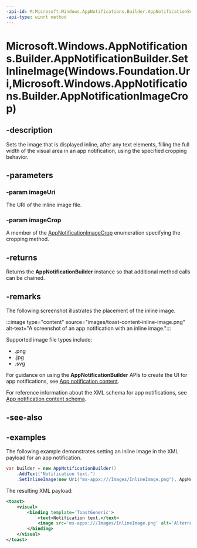 ```yaml
---
-api-id: M:Microsoft.Windows.AppNotifications.Builder.AppNotificationBuilder.SetInlineImage(Windows.Foundation.Uri,Microsoft.Windows.AppNotifications.Builder.AppNotificationImageCrop)
-api-type: winrt method
---
```


# Microsoft.Windows.AppNotifications.Builder.AppNotificationBuilder.SetInlineImage(Windows.Foundation.Uri,Microsoft.Windows.AppNotifications.Builder.AppNotificationImageCrop)

<!--
public Microsoft.Windows.AppNotifications.Builder.AppNotificationBuilder SetInlineImage (System.Uri imageUri, Microsoft.Windows.AppNotifications.Builder.AppNotificationImageCrop imageCrop);
-->


## -description

Sets the image that is displayed inline, after any text elements, filling the full width of the visual area in an app notification, using the specified cropping behavior.

## -parameters

### -param imageUri

The URI of the inline image file.

### -param imageCrop

A member of the [AppNotificationImageCrop](xref:Microsoft.Windows.AppNotifications.Builder.AppNotificationImageCrop) enumeration specifying the cropping method.

## -returns

Returns the **AppNotificationBuilder** instance so that additional method calls can be chained.

## -remarks

The following screenshot illustrates the placement of the inline image.

:::image type="content" source="images/toast-content-inline-image.png" alt-text="A screenshot of an app notification with an inline image.":::

Supported image file types include:

- .png
- .jpg
- .svg

For guidance on using the **AppNotificationBuilder** APIs to create the UI for app notifications, see [App notification content](/windows/apps/design/shell/tiles-and-notifications/adaptive-interactive-toasts).

For reference information about the XML schema for app notifications, see [App notification content schema](/windows/apps/design/shell/tiles-and-notifications/toast-schema).

## -see-also

## -examples

The following example demonstrates setting an inline image in the XML payload for an app notification. 

```csharp
var builder = new AppNotificationBuilder()
    .AddText("Notification text.")
    .SetInlineImage(new Uri("ms-appx:///Images/InlineImage.png"), AppNotificationImageCrop.Circle, "Alternate text");
```

The resulting XML payload:

```xml
<toast>
    <visual>
        <binding template='ToastGeneric'>
            <text>Notification text.</text>
            <image src='ms-appx:///Images/InlineImage.png' alt='Alternate text' hint-crop='circle'/>
        </binding>
    </visual>
</toast>
```


